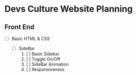 # Devs Culture Website Planning

## Front End

- [ ] Basic HTML & CSS

    - [ ] SideBar
        1. [ ] Basic Sidebar
        2. [ ] Toggle On/Off
        3. [ ] SideBar Animation
        4. [ ] Responsiveness

